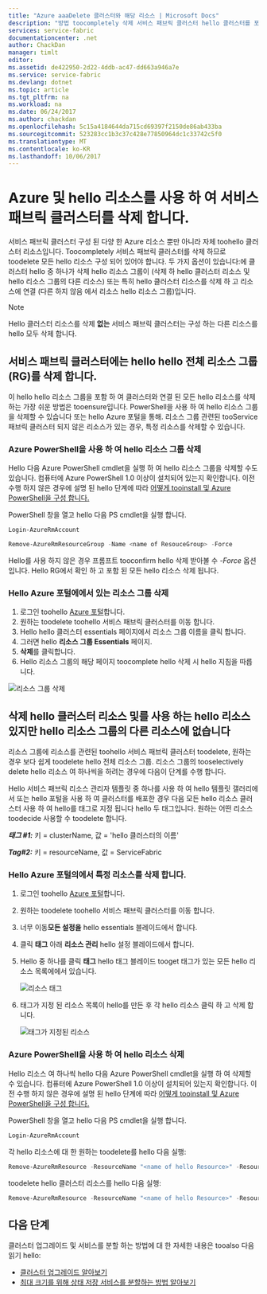 ```yaml
---
title: "Azure aaaDelete 클러스터와 해당 리소스 | Microsoft Docs"
description: "방법 toocompletely 삭제 서비스 패브릭 클러스터 hello 클러스터를 포함 하 되 중 하나가 삭제 hello 리소스 그룹 또는 리소스를 선택적으로 삭제 하 여에 대해 알아봅니다."
services: service-fabric
documentationcenter: .net
author: ChackDan
manager: timlt
editor: 
ms.assetid: de422950-2d22-4ddb-ac47-dd663a946a7e
ms.service: service-fabric
ms.devlang: dotnet
ms.topic: article
ms.tgt_pltfrm: na
ms.workload: na
ms.date: 06/24/2017
ms.author: chackdan
ms.openlocfilehash: 5c15a4184644da715cd69397f2150de86ab433ba
ms.sourcegitcommit: 523283cc1b3c37c428e77850964dc1c33742c5f0
ms.translationtype: MT
ms.contentlocale: ko-KR
ms.lasthandoff: 10/06/2017
---
```

# <a name="delete-a-service-fabric-cluster-on-azure-and-hello-resources-it-uses"></a>Azure 및 hello 리소스를 사용 하 여 서비스 패브릭 클러스터를 삭제 합니다.
서비스 패브릭 클러스터 구성 된 다양 한 Azure 리소스 뿐만 아니라 자체 toohello 클러스터 리소스입니다. Toocompletely 서비스 패브릭 클러스터를 삭제 하므로 toodelete 모든 hello 리소스 구성 되어 있어야 합니다.
두 가지 옵션이 있습니다:에 클러스터 hello 중 하나가 삭제 hello 리소스 그룹이 (삭제 하 hello 클러스터 리소스 및 hello 리소스 그룹의 다른 리소스) 또는 특히 hello 클러스터 리소스를 삭제 하 고 리소스에 연결 (다른 하지 않음 에서 리소스 hello 리소스 그룹)입니다.

> [!NOTE]
> Hello 클러스터 리소스를 삭제 **없는** 서비스 패브릭 클러스터는 구성 하는 다른 리소스를 hello 모두 삭제 합니다.
> 
> 

## <a name="delete-hello-entire-resource-group-rg-that-hello-service-fabric-cluster-is-in"></a>서비스 패브릭 클러스터에는 hello hello 전체 리소스 그룹 (RG)를 삭제 합니다.
이 hello hello 리소스 그룹을 포함 하 여 클러스터와 연결 된 모든 hello 리소스를 삭제 하는 가장 쉬운 방법은 tooensure입니다. PowerShell을 사용 하 여 hello 리소스 그룹을 삭제할 수 있습니다 또는 hello Azure 포털을 통해. 리소스 그룹 관련된 tooService 패브릭 클러스터 되지 않은 리소스가 있는 경우, 특정 리소스를 삭제할 수 있습니다.

### <a name="delete-hello-resource-group-using-azure-powershell"></a>Azure PowerShell을 사용 하 여 hello 리소스 그룹 삭제
Hello 다음 Azure PowerShell cmdlet을 실행 하 여 hello 리소스 그룹을 삭제할 수도 있습니다. 컴퓨터에 Azure PowerShell 1.0 이상이 설치되어 있는지 확인합니다. 이전 수행 하지 않은 경우에 설명 된 hello 단계에 따라 [어떻게 tooinstall 및 Azure PowerShell을 구성 합니다.](/powershell/azure/overview)

PowerShell 창을 열고 hello 다음 PS cmdlet을 실행 합니다.

```powershell
Login-AzureRmAccount

Remove-AzureRmResourceGroup -Name <name of ResouceGroup> -Force
```

Hello를 사용 하지 않은 경우 프롬프트 tooconfirm hello 삭제 받아볼 수 *-Force* 옵션입니다. Hello RG에서 확인 하 고 포함 된 모든 hello 리소스 삭제 됩니다.

### <a name="delete-a-resource-group-in-hello-azure-portal"></a>Hello Azure 포털에에서 있는 리소스 그룹 삭제
1. 로그인 toohello [Azure 포털](https://portal.azure.com)합니다.
2. 원하는 toodelete toohello 서비스 패브릭 클러스터를 이동 합니다.
3. Hello hello 클러스터 essentials 페이지에서 리소스 그룹 이름을 클릭 합니다.
4. 그러면 hello **리소스 그룹 Essentials** 페이지.
5. **삭제**를 클릭합니다.
6. Hello 리소스 그룹의 해당 페이지 toocomplete hello 삭제 시 hello 지침을 따릅니다.

![리소스 그룹 삭제][ResourceGroupDelete]

## <a name="delete-hello-cluster-resource-and-hello-resources-it-uses-but-not-other-resources-in-hello-resource-group"></a>삭제 hello 클러스터 리소스 및를 사용 하는 hello 리소스 있지만 hello 리소스 그룹의 다른 리소스에 없습니다
리소스 그룹에 리소스를 관련된 toohello 서비스 패브릭 클러스터 toodelete, 원하는 경우 보다 쉽게 toodelete hello 전체 리소스 그룹. 리소스 그룹의 tooselectively delete hello 리소스 여 하나씩을 하려는 경우에 다음이 단계를 수행 합니다.

Hello 서비스 패브릭 리소스 관리자 템플릿 중 하나를 사용 하 여 hello 템플릿 갤러리에서 또는 hello 포털을 사용 하 여 클러스터를 배포한 경우 다음 모든 hello 리소스 클러스터 사용 하 여 hello를 태그로 지정 됩니다 hello 두 태그입니다. 원하는 어떤 리소스 toodecide 사용할 수 toodelete 합니다.

***태그 #1:*** 키 = clusterName, 값 = 'hello 클러스터의 이름'

***Tag#2:*** 키 = resourceName, 값 = ServiceFabric

### <a name="delete-specific-resources-in-hello-azure-portal"></a>Hello Azure 포털의에서 특정 리소스를 삭제 합니다.
1. 로그인 toohello [Azure 포털](https://portal.azure.com)합니다.
2. 원하는 toodelete toohello 서비스 패브릭 클러스터를 이동 합니다.
3. 너무 이동**모든 설정을** hello essentials 블레이드에서 합니다.
4. 클릭 **태그** 아래 **리소스 관리** hello 설정 블레이드에서 합니다.
5. Hello 중 하나를 클릭 **태그** hello 태그 블레이드 tooget 태그가 있는 모든 hello 리소스 목록에에서 있습니다.
   
    ![리소스 태그][ResourceTags]
6. 태그가 지정 된 리소스 목록이 hello를 만든 후 각 hello 리소스 클릭 하 고 삭제 합니다.
   
    ![태그가 지정된 리소스][TaggedResources]

### <a name="delete-hello-resources-using-azure-powershell"></a>Azure PowerShell을 사용 하 여 hello 리소스 삭제
Hello 리소스 여 하나씩 hello 다음 Azure PowerShell cmdlet을 실행 하 여 삭제할 수 있습니다. 컴퓨터에 Azure PowerShell 1.0 이상이 설치되어 있는지 확인합니다. 이전 수행 하지 않은 경우에 설명 된 hello 단계에 따라 [어떻게 tooinstall 및 Azure PowerShell을 구성 합니다.](/powershell/azure/overview)

PowerShell 창을 열고 hello 다음 PS cmdlet을 실행 합니다.

```powershell
Login-AzureRmAccount
```
각 hello 리소스에 대 한 원하는 toodelete를 hello 다음 실행:

```powershell
Remove-AzureRmResource -ResourceName "<name of hello Resource>" -ResourceType "<Resource Type>" -ResourceGroupName "<name of hello resource group>" -Force
```

toodelete hello 클러스터 리소스를 hello 다음 실행:

```powershell
Remove-AzureRmResource -ResourceName "<name of hello Resource>" -ResourceType "Microsoft.ServiceFabric/clusters" -ResourceGroupName "<name of hello resource group>" -Force
```

## <a name="next-steps"></a>다음 단계
클러스터 업그레이드 및 서비스를 분할 하는 방법에 대 한 자세한 내용은 tooalso 다음 읽기 hello:

* [클러스터 업그레이드 알아보기](service-fabric-cluster-upgrade.md)
* [최대 크기를 위해 상태 저장 서비스를 분할하는 방법 알아보기](service-fabric-concepts-partitioning.md)

<!--Image references-->
[ResourceGroupDelete]: ./media/service-fabric-cluster-delete/ResourceGroupDelete.PNG

[ResourceTags]: ./media/service-fabric-cluster-delete/ResourceTags.png

[TaggedResources]: ./media/service-fabric-cluster-delete/TaggedResources.PNG
